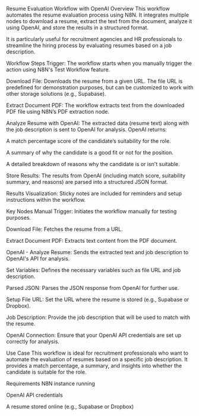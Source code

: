 Resume Evaluation Workflow with OpenAI
Overview
This workflow automates the resume evaluation process using N8N. It integrates multiple nodes to download a resume, extract the text from the document, analyze it using OpenAI, and store the results in a structured format.

It is particularly useful for recruitment agencies and HR professionals to streamline the hiring process by evaluating resumes based on a job description.

Workflow Steps
Trigger: The workflow starts when you manually trigger the action using N8N's Test Workflow feature.

Download File: Downloads the resume from a given URL. The file URL is predefined for demonstration purposes, but can be customized to work with other storage solutions (e.g., Supabase).

Extract Document PDF: The workflow extracts text from the downloaded PDF file using N8N’s PDF extraction node.

Analyze Resume with OpenAI: The extracted data (resume text) along with the job description is sent to OpenAI for analysis. OpenAI returns:

A match percentage score of the candidate’s suitability for the role.

A summary of why the candidate is a good fit or not for the position.

A detailed breakdown of reasons why the candidate is or isn't suitable.

Store Results: The results from OpenAI (including match score, suitability summary, and reasons) are parsed into a structured JSON format.

Results Visualization: Sticky notes are included for reminders and setup instructions within the workflow.

Key Nodes
Manual Trigger: Initiates the workflow manually for testing purposes.

Download File: Fetches the resume from a URL.

Extract Document PDF: Extracts text content from the PDF document.

OpenAI - Analyze Resume: Sends the extracted text and job description to OpenAI's API for analysis.

Set Variables: Defines the necessary variables such as file URL and job description.

Parsed JSON: Parses the JSON response from OpenAI for further use.

Setup
File URL: Set the URL where the resume is stored (e.g., Supabase or Dropbox).

Job Description: Provide the job description that will be used to match with the resume.

OpenAI Connection: Ensure that your OpenAI API credentials are set up correctly for analysis.

Use Case
This workflow is ideal for recruitment professionals who want to automate the evaluation of resumes based on a specific job description. It provides a match percentage, a summary, and insights into whether the candidate is suitable for the role.

Requirements
N8N instance running

OpenAI API credentials

A resume stored online (e.g., Supabase or Dropbox)
